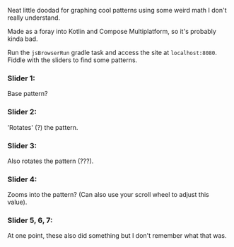 Neat little doodad for graphing cool patterns using some weird math I don't really understand.

Made as a foray into Kotlin and Compose Multiplatform, so it's probably kinda bad.


Run the `jsBrowserRun` gradle task and access the site at `localhost:8080`. 
Fiddle with the sliders to find some patterns.

### Slider 1:
Base pattern?

### Slider 2:
'Rotates' (?) the pattern.

### Slider 3:
Also rotates the pattern (???).

### Slider 4:
Zooms into the pattern? (Can also use your scroll wheel to adjust this value).

### Slider 5, 6, 7:
At one point, these also did something but I don't remember what that was.

